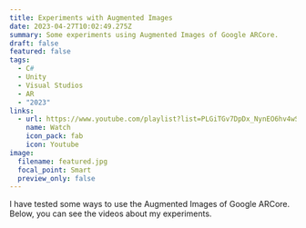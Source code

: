 ```yaml
---
title: Experiments with Augmented Images
date: 2023-04-27T10:02:49.275Z
summary: Some experiments using Augmented Images of Google ARCore.
draft: false
featured: false
tags:
  - C#
  - Unity
  - Visual Studios
  - AR
  - "2023"
links:
  - url: https://www.youtube.com/playlist?list=PLGiTGv7DpDx_NynEO6hv4wShZ_V3UGsTs
    name: Watch
    icon_pack: fab
    icon: Youtube
image:
  filename: featured.jpg
  focal_point: Smart
  preview_only: false
---
```

I﻿ have tested some ways to use the Augmented Images of Google ARCore. Below, you can see the videos about my experiments.